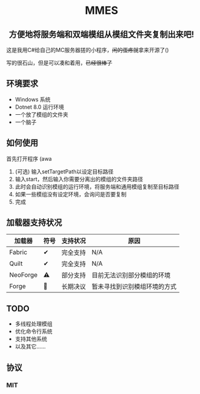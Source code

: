 <div align="center">
<h1>MMES</h1>
<h2>方便地将服务端和双端模组从模组文件夹复制出来吧!</h2>
</div>

这是我用C#给自己的MC服务器搓的小程序，~~闲的蛋疼就~~拿来开源了()

写的很石山，但是可以凑和着用，~~已经很棒了~~

## 环境要求
- Windows 系统
- Dotnet 8.0 运行环境
- 一个放了模组的文件夹
- 一个脑子

## 如何使用
首先打开程序 (awa
1. (可选) 输入setTargetPath以设定目标路径
2. 输入start，然后输入你需要分离出的模组的文件夹路径
3. 此时会自动识别模组的运行环境，将服务端和通用模组复制至目标路径
4. 如果一些模组没有设定环境，会询问是否要复制
5. 完成

## 加载器支持状况
| 加载器 | 符号 | 支持状况 | 原因 |
| ------ | --- | ------- | ---- |
| Fabric | ✔ | 完全支持 | N/A |
| Quilt  | ✔ | 完全支持 | N/A |
| NeoForge | ⚠ | 部分支持 | 目前无法识别部分模组的环境 |
| Forge | 🚧 | 长期决议 | 暂未寻找到识别模组环境的方式 |

## TODO
- 多线程处理模组
- 优化命令行系统
- 支持其他系统
- 以及其它......

## 协议
### MIT
